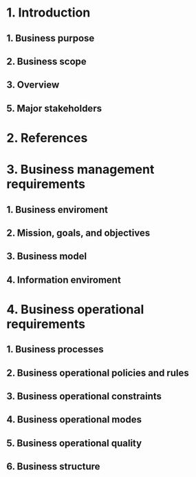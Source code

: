 # 1. Introduction
## 1. Business purpose
## 2. Business scope
## 3. Overview
## 5. Major stakeholders
# 2. References
# 3. Business management requirements
## 1. Business enviroment
## 2. Mission, goals, and objectives
## 3. Business model
## 4. Information enviroment
# 4. Business operational requirements
## 1. Business processes
## 2. Business operational policies and rules
## 3. Business operational constraints
## 4. Business operational modes
## 5. Business operational quality
## 6. Business structure
